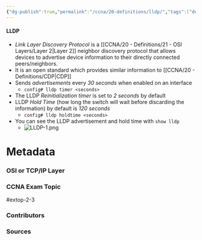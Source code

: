 ```yaml
---
{"dg-publish":true,"permalink":"/ccna/20-definitions/lldp/","tags":["defs_ccna"],"created":"2023-11-04T12:45:23.000-07:00","updated":"2023-11-13T08:17:39.000-08:00"}
---
```


#### LLDP
- *Link Layer Discovery Protocol* is a [[CCNA/20 - Definitions/21 - OSI Layers/Layer 2\|Layer 2]] neighbor discovery protocol that allows devices to advertise device information to their directly connected peers/neighbors.
- It is an open standard which provides similar information to [[CCNA/20 - Definitions/CDP\|CDP]]
- Sends *advertisements* every *30 seconds* when enabled on an interface
	- `config# lldp timer <seconds>`
- The LLDP *Reinitialization timer* is set to *2 seconds* by default
- LLDP *Hold Time* (how long the switch will wait before discarding the information) by default is *120 seconds*
	- `config# lldp holdtime <seconds>`
- You can see the LLDP advertisement and hold time with `show lldp`
	- ![LLDP-1.png](/img/user/Attachments/LLDP-1.png)




# Metadata
### OSI or TCP/IP Layer

### CCNA Exam Topic
#extop-2-3
### Contributors

### Sources
